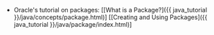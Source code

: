 * Oracle's tutorial on packages: [[What is a Package?]({{ java_tutorial }}/java/concepts/package.html)] [[Creating and Using Packages]({{ java_tutorial }}/java/package/index.html)]
